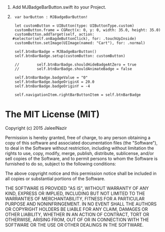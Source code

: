 
1. Add MJBadgeBarButton.swift ito your Project.
2.      var barButton : MJBadgeBarButton!

        let customButton = UIButton(type: UIButtonType.custom)
        customButton.frame = CGRect(x: 0, y: 0, width: 35.0, height: 35.0)
        customButton.addTarget(self, action: #selector(self.onBagdeButtonClick), for: .touchUpInside)
        customButton.setImage(UIImage(named: "Cart"), for: .normal)

        self.btnBarBadge = MJBadgeBarButton()
        self.btnBarBadge.setup(customButton: customButton)
        
        //        self.btnBarBadge.shouldHideBadgeAtZero = true
        //        self.btnBarBadge.shouldAnimateBadge = false
        
        self.btnBarBadge.badgeValue = "0"
        self.btnBarBadge.badgeOriginX = 20.0
        self.btnBarBadge.badgeOriginY = -4
        
        self.navigationItem.rightBarButtonItem = self.btnBarBadge
       
# The MIT License (MIT)

Copyright (c) 2015 JaleelNazir

Permission is hereby granted, free of charge, to any person obtaining a copy
of this software and associated documentation files (the "Software"), to deal
in the Software without restriction, including without limitation the rights
to use, copy, modify, merge, publish, distribute, sublicense, and/or sell
copies of the Software, and to permit persons to whom the Software is
furnished to do so, subject to the following conditions:

The above copyright notice and this permission notice shall be included in all
copies or substantial portions of the Software.

THE SOFTWARE IS PROVIDED "AS IS", WITHOUT WARRANTY OF ANY KIND, EXPRESS OR
IMPLIED, INCLUDING BUT NOT LIMITED TO THE WARRANTIES OF MERCHANTABILITY,
FITNESS FOR A PARTICULAR PURPOSE AND NONINFRINGEMENT. IN NO EVENT SHALL THE
AUTHORS OR COPYRIGHT HOLDERS BE LIABLE FOR ANY CLAIM, DAMAGES OR OTHER
LIABILITY, WHETHER IN AN ACTION OF CONTRACT, TORT OR OTHERWISE, ARISING FROM,
OUT OF OR IN CONNECTION WITH THE SOFTWARE OR THE USE OR OTHER DEALINGS IN THE
SOFTWARE.
